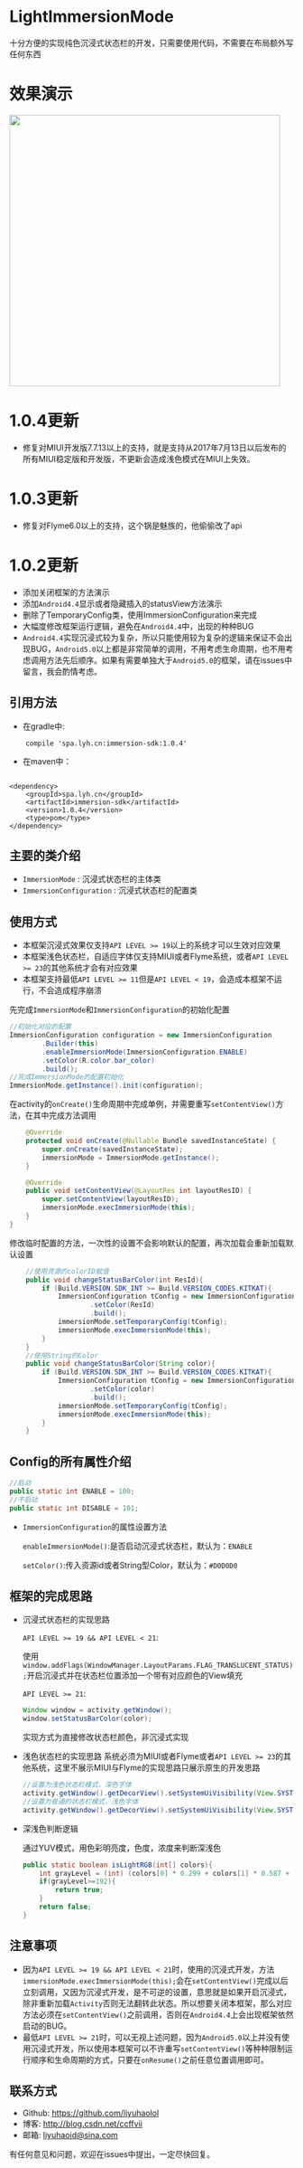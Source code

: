 # LightImmersionMode

十分方便的实现纯色沉浸式状态栏的开发，只需要使用代码，不需要在布局额外写任何东西

# 效果演示

<div><img src='https://github.com/liyuhaolol/LightImmersionMode/blob/master/pic/01.gif' width="480px"/></div>


# 1.0.4更新

- 修复对MIUI开发版7.7.13以上的支持，就是支持从2017年7月13日以后发布的所有MIUI稳定版和开发版，不更新会造成浅色模式在MIUI上失效。

# 1.0.3更新

- 修复对Flyme6.0以上的支持，这个锅是魅族的，他偷偷改了api

# 1.0.2更新

- 添加关闭框架的方法演示
- 添加`Android4.4`显示或者隐藏插入的statusView方法演示
- 删除了TemporaryConfig类，使用ImmersionConfiguration来完成
- 大幅度修改框架运行逻辑，避免在`Android4.4`中，出现的种种BUG
- `Android4.4`实现沉浸式较为复杂，所以只能使用较为复杂的逻辑来保证不会出现BUG，`Android5.0`以上都是非常简单的调用，不用考虑生命周期，也不用考虑调用方法先后顺序。如果有需要单独大于`Android5.0`的框架，请在issues中留言，我会酌情考虑。

## 引用方法

- 在gradle中:
```
    compile 'spa.lyh.cn:immersion-sdk:1.0.4'
```

- 在maven中：
```

<dependency>
	<groupId>spa.lyh.cn</groupId>
	<artifactId>immersion-sdk</artifactId>
	<version>1.0.4</version>
	<type>pom</type>
</dependency>
```

## 主要的类介绍

- `ImmersionMode` : 沉浸式状态栏的主体类
- `ImmersionConfiguration` : 沉浸式状态栏的配置类

## 使用方式

- 本框架沉浸式效果仅支持`API LEVEL >= 19`以上的系统才可以生效对应效果
- 本框架浅色状态栏，自适应字体仅支持MIUI或者Flyme系统，或者`API LEVEL >= 23`的其他系统才会有对应效果
- 本框架支持最低`API LEVEL >= 11`但是`API LEVEL < 19`，会造成本框架不运行，不会造成程序崩溃

先完成`ImmersionMode`和`ImmersionConfiguration`的初始化配置

```java
//初始化对应的配置
ImmersionConfiguration configuration = new ImmersionConfiguration
        .Builder(this)
        .enableImmersionMode(ImmersionConfiguration.ENABLE)
        .setColor(R.color.bar_color)
        .build();
//完成ImmersionMode的配置初始化
ImmersionMode.getInstance().init(configuration);
```
在activity的`onCreate()`生命周期中完成单例，并需要重写`setContentView()`方法，在其中完成方法调用

```java
    @Override
    protected void onCreate(@Nullable Bundle savedInstanceState) {
        super.onCreate(savedInstanceState);
        immersionMode = ImmersionMode.getInstance();
    }

    @Override
    public void setContentView(@LayoutRes int layoutResID) {
        super.setContentView(layoutResID);
        immersionMode.execImmersionMode(this);
    }
}
```

修改临时配置的方法，一次性的设置不会影响默认的配置，再次加载会重新加载默认设置

```java
    //使用资源的colorID赋值
    public void changeStatusBarColor(int ResId){
        if (Build.VERSION.SDK_INT >= Build.VERSION_CODES.KITKAT){
            ImmersionConfiguration tConfig = new ImmersionConfiguration.Builder(this)
                    .setColor(ResId)
                    .build();
            immersionMode.setTemporaryConfig(tConfig);
            immersionMode.execImmersionMode(this);
        }
    }
    //使用String的Color
    public void changeStatusBarColor(String color){
        if (Build.VERSION.SDK_INT >= Build.VERSION_CODES.KITKAT){
            ImmersionConfiguration tConfig = new ImmersionConfiguration.Builder(this)
                    .setColor(color)
                    .build();
            immersionMode.setTemporaryConfig(tConfig);
            immersionMode.execImmersionMode(this);
        }
    }
```

## Config的所有属性介绍

```java
//启动
public static int ENABLE = 100;
//不启动
public static int DISABLE = 101;
```

- `ImmersionConfiguration`的属性设置方法

    `enableImmersionMode()`:是否启动沉浸式状态栏，默认为：`ENABLE`

    `setColor()`:传入资源id或者String型Color，默认为：`#D0D0D0`

## 框架的完成思路

- 沉浸式状态栏的实现思路

    `API LEVEL >= 19 && API LEVEL < 21`:

    使用`window.addFlags(WindowManager.LayoutParams.FLAG_TRANSLUCENT_STATUS);`开启沉浸式并在状态栏位置添加一个带有对应颜色的View填充

    `API LEVEL >= 21`:
    ```java
    Window window = activity.getWindow();
    window.setStatusBarColor(color);
    ```
    实现方式为直接修改状态栏颜色，非沉浸式实现

- 浅色状态栏的实现思路
    系统必须为MIUI或者Flyme或者`API LEVEL >= 23`的其他系统，这里不展示MIUI与Flyme的实现思路只展示原生的开发思路

    ```java
    //设置为浅色状态栏模式，深色字体
    activity.getWindow().getDecorView().setSystemUiVisibility(View.SYSTEM_UI_FLAG_LIGHT_STATUS_BAR);
    //设置为普通的状态栏模式，浅色字体
    activity.getWindow().getDecorView().setSystemUiVisibility(View.SYSTEM_UI_FLAG_VISIBLE);
    ```
- 深浅色判断逻辑

    通过YUV模式，用色彩明亮度，色度，浓度来判断深浅色
    ```java
    public static boolean isLightRGB(int[] colors){
        int grayLevel = (int) (colors[0] * 0.299 + colors[1] * 0.587 + colors[2] * 0.114);
        if(grayLevel>=192){
            return true;
        }
        return false;
    }
    ```
## 注意事项

- 因为`API LEVEL >= 19 && API LEVEL < 21`时，使用的沉浸式开发，方法`immersionMode.execImmersionMode(this);`会在`setContentView()`完成以后立刻调用，又因为沉浸式开发，是不可逆的设置，意思就是如果开启沉浸式，除非重新加载`Activity`否则无法翻转此状态。所以想要关闭本框架，那么对应方法必须在`setContentView()`之前调用，否则在`Android4.4`上会出现框架依然启动的BUG。
- 最低`API LEVEL >= 21`时，可以无视上述问题，因为`Android5.0`以上并没有使用沉浸式开发，所以使用本框架可以不许重写`setContentView()`等种种限制运行顺序和生命周期的方式，只要在`onResume()`之前任意位置调用即可。


## 联系方式

- Github: https://github.com/liyuhaolol
- 博客: http://blog.csdn.net/ccffvii
- 邮箱: liyuhaoid@sina.com

有任何意见和问题，欢迎在issues中提出，一定尽快回复。

